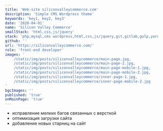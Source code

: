 ```yaml
---
title: 'Web-site siliconvalleycommerce.com'
description: 'Simple CMS Wordpress theme'
keywords: 'key1, key2, key3'
date: '2020-04-01'
name: 'Silicon Valley Commerce'
smallStack: 'html,css,js/jquery'
stack: 'php,mysql,cms wordpress,html,css,js/jquery,git,gitlab,gulp,yarn'
github: ''
url: 'https://siliconvalleycommerce.com/'
role: 'front-end developer'
images: '
    /static/img/posts/siliconvalleycommerce/main-page.jpg,
    /static/img/posts/siliconvalleycommerce/main-page-2.jpg,
    /static/img/posts/siliconvalleycommerce/main-page-mobile-1.jpg,
    /static/img/posts/siliconvalleycommerce/main-page-mobile-2.jpg,
    /static/img/posts/siliconvalleycommerce/inner-page-1.jpg,
    /static/img/posts/siliconvalleycommerce/inner-page-mobile-2.jpg
'
bgcImages: ''
published: 'true'
onMainPage: 'true'
---
```


- исправление мелких багов связанных с версткой
- оптимизация загрузки сайта
- добавление новых старниц на сайт